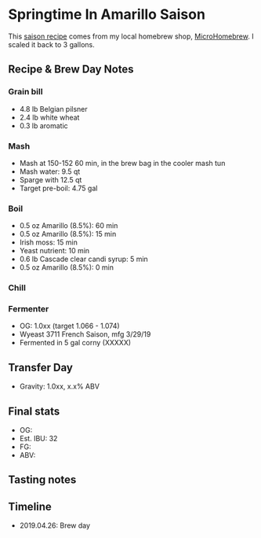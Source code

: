 # Springtime In Amarillo Saison
This [saison recipe](Recipe.png) comes from my local homebrew shop, [MicroHomebrew](https://www.microhomebrew.com/). I scaled it back to 3 gallons.

## Recipe & Brew Day Notes
### Grain bill
- 4.8 lb Belgian pilsner
- 2.4 lb white wheat
- 0.3 lb aromatic

### Mash
- Mash at 150-152 60 min, in the brew bag in the cooler mash tun
- Mash water: 9.5 qt
- Sparge with 12.5 qt
- Target pre-boil: 4.75 gal

### Boil
- 0.5 oz Amarillo (8.5%): 60 min
- 0.5 oz Amarillo (8.5%): 15 min
- Irish moss: 15 min
- Yeast nutrient: 10 min
- 0.6 lb Cascade clear candi syrup: 5 min
- 0.5 oz Amarillo (8.5%): 0 min

### Chill


### Fermenter
- OG: 1.0xx (target 1.066 - 1.074)
- Wyeast 3711 French Saison, mfg 3/29/19
- Fermented in 5 gal corny (XXXXX)

## Transfer Day
- Gravity: 1.0xx, x.x% ABV

## Final stats
- OG: 
- Est. IBU: 32
- FG:
- ABV:

## Tasting notes

## Timeline
- 2019.04.26: Brew day
